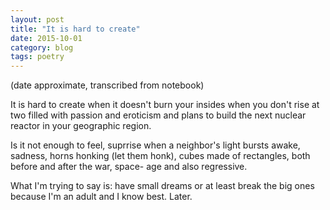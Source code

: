 ```yaml
---
layout: post
title: "It is hard to create"
date: 2015-10-01
category: blog
tags: poetry
---
```


(date approximate, transcribed from notebook)

It is hard to create
when it doesn't burn your insides
when you don't rise at two
filled with passion and eroticism
and plans to build the next
nuclear reactor in your geographic
region.

Is it not enough to feel,
suprrise when a neighbor's
light bursts awake, sadness,
horns honking (let them honk),
cubes made of rectangles, both
before and after the war, space-
age and also regressive.

What I'm trying to say is:
have small dreams or at
least break the big ones
because I'm an adult and
I know best. Later.
